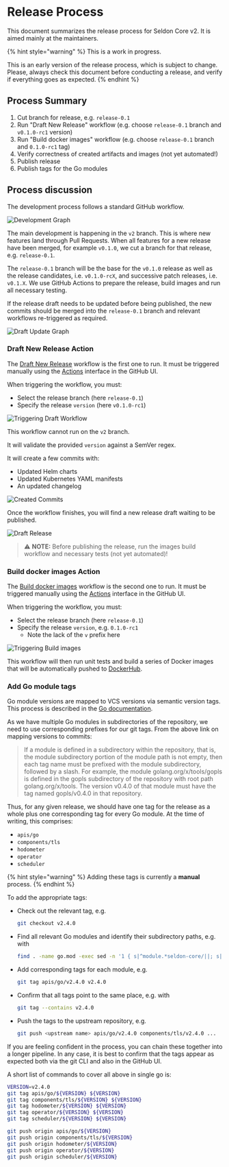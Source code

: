 # Release Process

This document summarizes the release process for Seldon Core v2.
It is aimed mainly at the maintainers.

{% hint style="warning" %}
This is a work in progress.

This is an early version of the release process, which is subject to change.
Please, always check this document before conducting a release, and verify if everything goes as expected.
{% endhint %}

## Process Summary

1. Cut branch for release, e.g. `release-0.1`
2. Run "Draft New Release" workflow (e.g. choose `release-0.1` branch and `v0.1.0-rc1` version)
3. Run "Build docker images" workflow (e.g. choose `release-0.1` branch and `0.1.0-rc1` tag)
4. Verify correctness of created artifacts and images (not yet automated!)
5. Publish release
6. Publish tags for the Go modules


## Process discussion

The development process follows a standard GitHub workflow.

![Development Graph](../images/release-1.png)

The main development is happening in the `v2` branch.
This is where new features land through Pull Requests.
When all features for a new release have been merged, for example `v0.1.0`, we cut a branch for that release, e.g. `release-0.1`.

The `release-0.1` branch will be the base for the `v0.1.0` release as well as the release candidates, i.e. `v0.1.0-rcX`, and successive patch releases, i.e. `v0.1.X`.
We use GitHub Actions to prepare the release, build images and run all necessary testing.

If the release draft needs to be updated before being published, the new commits should be merged into the `release-0.1` branch and relevant workflows re-triggered as required.

![Draft Update Graph](../images/release-2.png)


### Draft New Release Action

The [Draft New Release](https://github.com/SeldonIO/seldon-core/blob/v2/.github/workflows/draft-release.yml) workflow is the
first one to run. It must be triggered manually using the [Actions](https://github.com/SeldonIO/seldon-core/actions/workflows/draft-release.yml)
interface in the GitHub UI.

When triggering the workflow, you must:
- Select the release branch (here `release-0.1`)
- Specify the release `version` (here `v0.1.0-rc1`)

![Triggering Draft Workflow](../images/release-4.png)

This workflow cannot run on the `v2` branch.

It will validate the provided `version` against a SemVer regex.

It will create a few commits with:
- Updated Helm charts
- Updated Kubernetes YAML manifests
- An updated changelog

![Created Commits](../images/release-3.png)

Once the workflow finishes, you will find a new release draft waiting to be published.

![Draft Release](../images/release-5.png)

> :warning: **NOTE:** Before publishing the release, run the images build workflow and necessary tests (not yet automated)!


### Build docker images Action

The [Build docker images](https://github.com/SeldonIO/seldon-core/blob/v2/.github/workflows/images.yml) workflow is the
second one to run. It must be triggered manually using the [Actions](https://github.com/SeldonIO/seldon-core/actions/workflows/draft-release.yml)
interface in the GitHub UI.

When triggering the workflow, you must:
- Select the release branch (here `release-0.1`)
- Specify the release `version`, e.g. `0.1.0-rc1`
  - Note the lack of the `v` prefix here

![Triggering Build images](../images/release-6.png)

This workflow will then run unit tests and build a series of Docker images that will be automatically pushed to
[DockerHub](https://hub.docker.com/).


### Add Go module tags

Go module versions are mapped to VCS versions via semantic version tags.
This process is described in the [Go documentation](https://go.dev/ref/mod#vcs-version).

As we have multiple Go modules in subdirectories of the repository, we need to use corresponding prefixes for our git tags.
From the above link on mapping versions to commits:
> If a module is defined in a subdirectory within the repository, that is, the module subdirectory portion of the module
path is not empty, then each tag name must be prefixed with the module subdirectory, followed by a slash. For example,
the module golang.org/x/tools/gopls is defined in the gopls subdirectory of the repository with root path
golang.org/x/tools. The version v0.4.0 of that module must have the tag named gopls/v0.4.0 in that repository.

Thus, for any given release, we should have one tag for the release as a whole plus one corresponding tag for every Go module.
At the time of writing, this comprises:
* `apis/go`
* `components/tls`
* `hodometer`
* `operator`
* `scheduler`

{% hint style="warning" %}
Adding these tags is currently a **manual** process.
{% endhint %}

To add the appropriate tags:
* Check out the relevant tag, e.g.
  ```sh
  git checkout v2.4.0
  ```
* Find all relevant Go modules and identify their subdirectory paths, e.g. with
  ```sh
  find . -name go.mod -exec sed -n '1 { s|^module.*seldon-core/||; s|/v2$||; p }' {} \;
  ```
* Add corresponding tags for each module, e.g.
  ```sh
  git tag apis/go/v2.4.0 v2.4.0
  ```
* Confirm that all tags point to the same place, e.g. with
  ```sh
  git tag --contains v2.4.0
  ```
* Push the tags to the upstream repository, e.g.
  ```sh
  git push <upstream name> apis/go/v2.4.0 components/tls/v2.4.0 ...
  ```

If you are feeling confident in the process, you can chain these together into a longer pipeline.
In any case, it is best to confirm that the tags appear as expected both via the git CLI and also in the GitHub UI.


A short list of commands to cover all above in single go is:
```bash
VERSION=v2.4.0
git tag apis/go/${VERSION} ${VERSION}
git tag components/tls/${VERSION} ${VERSION}
git tag hodometer/${VERSION} ${VERSION}
git tag operator/${VERSION} ${VERSION}
git tag scheduler/${VERSION} ${VERSION}

git push origin apis/go/${VERSION}
git push origin components/tls/${VERSION}
git push origin hodometer/${VERSION}
git push origin operator/${VERSION}
git push origin scheduler/${VERSION}
```
